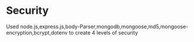 # Security
Used node.js,express.js,body-Parser,mongodb,mongoose,md5,mongoose-encryption,bcrypt,dotenv to create 4 levels of security 
